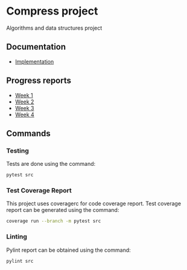 # Compress project

Algorithms and data structures project

## Documentation

* [Implementation](documentation/implementation.md)

## Progress reports

* [Week 1](documentation/progress_report_week1.md)
* [Week 2](documentation/progress_report_week2.md)
* [Week 3](documentation/progress_report_week3.md)
* [Week 4](documentation/progress_report_week4.md)

## Commands

### Testing

Tests are done using the command:

```bash
pytest src
```

### Test Coverage Report

This project uses coveragerc for code coverage report.
Test coverage report can be generated using the command:

```bash
coverage run --branch -m pytest src
```

### Linting

Pylint report can be obtained using the command:

```bash
pylint src
```
